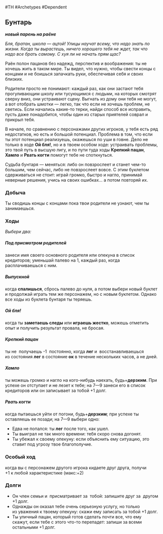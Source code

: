 #TH #Archetypes #Dependent

## Бунтарь
***новый парень на раёне***

*Бля, братан, школа — ацтой! Улицы научат всему, что надо знать по жизни. Когда ты вырастешь, ничего хорошего тебя не ждет, так что надо все брать самому. С хуя ли не начать прям щас?*

Раён полон пацанов без надежд, перспектив и воображения: ты не хочешь жить в таком мире.
Ты видел, что нужно, чтобы свести концы с концами и не боишься запачкать руки, обеспечивая себя и своих близких.

Родители просто не понимают: каждый раз, как они застают тебя прогуливающим школу или тусующимся с людьми, на которых смотрят сверху вниз, они устраивают сцену. Выгнать из дому они тебя не могут, а вот отобрать шмотки — легко, так что если не хочешь проблем, не светись. Если начались какие-то терки, найди способ все исправить, пусть даже понадобится, чтобы один из старых приятелей соврал и прикрыл тебя.

В начале, по сравнению с персонажами других игроков, у тебя есть ряд недостатков, но есть и большой потенциал. Проблема в том, что если ты этот потенциал реализуешь, окажешься по уши в говне. Дело не только в ходе **Ой бля!**, но и в твоем особом ходе: устраивать проблемы, это твой путь в высшую лигу, и по пути туда ходы **Крепкий пацан**, **Хамло** и **Рвать когти** помогут тебе не споткнуться.

Судьба бунтаря — меняться: либо он повзрослеет и станет чем-то большим, чем сейчас, либо не повзрослеет вовсе. С этим буклетом сдерживаться не стоит: играй громко, быстро и нагло, принимай неверные решения, учись на своих ошибках... а потом повторяй их.

### Добыча
Ты сводишь концы с концами пока твои родители не узнают, чем ты занимаешься.

### Ходы
*Выбери два:*

##### Под присмотром родителей
занеси имя своего основного родителя или опекуна в список кредиторов; уменьшай палево на 1, каждый раз, когда расплачиваешься с ним. 

##### Выпускной
когда **спалишься**, сбрось палево до нуля, а потом выбери новый буклет и продолжай играть тем же персонажем, но с новым буклетом. Однако все ходы из буклета бунтаря ты теряешь. 

##### Ой бля!
когда ты **заметаешь следы** или **играешь жестко**, можешь отметить опыт и получить результат провала, не бросая.

##### Крепкий пацан
ты не  получаешь -1  постоянно, когда **лег** и  восстанавливаешься из состояния **лег** в состояние **ок** в течение нескольких часов, а не дней. 

##### Хамло
ты можешь громко и нагло на кого-нибудь наехать, будь+**дерзким**. При успехе он отступает и не лезет к тебе; на 7—9 занеси его в список кредиторов или он записывает за тобой +1 долг. 

##### Рвать когти
когда пытаешься уйти от погони, будь+**дерзким**; при успехе ты оставляешь ее позади; на 7—9 выбери одно: 
- Едва не попался: ты **лег** после того, как ушел. 
- Ты выиграл не так много времени: тебя скоро снова догонят. 
- Ты убежал к своему опекуну: если объяснить ему ситуацию, это ставит под угрозу твое благополучие.

### Особый ход
когда вы с персонажем другого игрока кидаете друг друга, получи +1 к любой характеристике (макс:+2)

### Долги
- Он член семьи и  присматривает за  тобой: запишите друг за  другом +1 долг. 
- Однажды он оказал тебе очень серьезную услугу, но только из уважения к твоему опекуну: скажи ему записать за тобой +1 долг. 
- Ты уличный пацан, который готов сделать почти все, что ему скажут, если тебе с этого что-то перепадет: запиши за всеми остальными +1 долг.